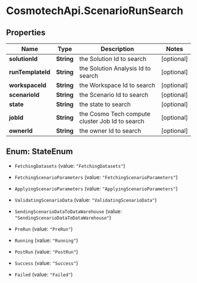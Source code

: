 # CosmotechApi.ScenarioRunSearch

## Properties

Name | Type | Description | Notes
------------ | ------------- | ------------- | -------------
**solutionId** | **String** | the Solution Id to search | [optional] 
**runTemplateId** | **String** | the Solution Analysis Id to search | [optional] 
**workspaceId** | **String** | the Workspace Id to search | [optional] 
**scenarioId** | **String** | the Scenario Id to search | [optional] 
**state** | **String** | the state to search | [optional] 
**jobId** | **String** | the Cosmo Tech compute cluster Job Id to search | [optional] 
**ownerId** | **String** | the owner Id to search | [optional] 



## Enum: StateEnum


* `FetchingDatasets` (value: `"FetchingDatasets"`)

* `FetchingScenarioParameters` (value: `"FetchingScenarioParameters"`)

* `ApplyingScenarioParameters` (value: `"ApplyingScenarioParameters"`)

* `ValidatingScenarioData` (value: `"ValidatingScenarioData"`)

* `SendingScenarioDataToDataWarehouse` (value: `"SendingScenarioDataToDataWarehouse"`)

* `PreRun` (value: `"PreRun"`)

* `Running` (value: `"Running"`)

* `PostRun` (value: `"PostRun"`)

* `Success` (value: `"Success"`)

* `Failed` (value: `"Failed"`)





